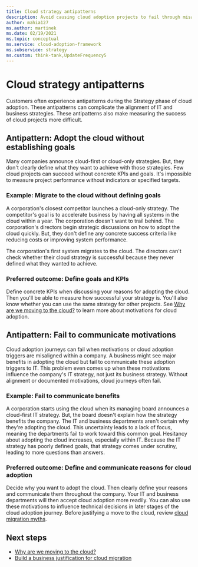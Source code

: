 ```yaml
---
title: Cloud strategy antipatterns
description: Avoid causing cloud adoption projects to fail through misalignment. Take steps to clearly define and communicate cloud adoption KPIs and motivations.
author: mahia127
ms.author: martinek
ms.date: 02/19/2021
ms.topic: conceptual
ms.service: cloud-adoption-framework
ms.subservice: strategy
ms.custom: think-tank,UpdateFrequency5
---
```


# Cloud strategy antipatterns

Customers often experience antipatterns during the Strategy phase of cloud adoption. These antipatterns can complicate the alignment of IT and business strategies. These antipatterns also make measuring the success of cloud projects more difficult.

## Antipattern: Adopt the cloud without establishing goals

Many companies announce cloud-first or cloud-only strategies. But, they don't clearly define what they want to achieve with those strategies. Few cloud projects can succeed without concrete KPIs and goals. It's impossible to measure project performance without indicators or specified targets.

### Example: Migrate to the cloud without defining goals

A corporation's closest competitor launches a cloud-only strategy. The competitor's goal is to accelerate business by having all systems in the cloud within a year. The corporation doesn't want to trail behind. The corporation's directors begin strategic discussions on how to adopt the cloud quickly. But, they don't define any concrete success criteria like reducing costs or improving system performance.

The corporation's first system migrates to the cloud. The directors can't check whether their cloud strategy is successful because they never defined what they wanted to achieve.

### Preferred outcome: Define goals and KPIs

Define concrete KPIs when discussing your reasons for adopting the cloud. Then you'll be able to measure how successful your strategy is. You'll also know whether you can use the same strategy for other projects. See [Why are we moving to the cloud?](../strategy/motivations.md) to learn more about motivations for cloud adoption.

## Antipattern: Fail to communicate motivations

Cloud adoption journeys can fail when motivations or cloud adoption triggers are misaligned within a company. A business might see major benefits in adopting the cloud but fail to communicate these adoption triggers to IT. This problem even comes up when these motivations influence the company's IT strategy, not just its business strategy. Without alignment or documented motivations, cloud journeys often fail.

### Example: Fail to communicate benefits

A corporation starts using the cloud when its managing board announces a cloud-first IT strategy. But, the board doesn't explain how the strategy benefits the company. The IT and business departments aren't certain why they're adopting the cloud. This uncertainty leads to a lack of focus, meaning the departments fail to work toward this common goal. Hesitancy about adopting the cloud increases, especially within IT. Because the IT strategy has poorly defined goals, that strategy comes under scrutiny, leading to more questions than answers.

### Preferred outcome: Define and communicate reasons for cloud adoption

Decide why you want to adopt the cloud. Then clearly define your reasons and communicate them throughout the company. Your IT and business departments will then accept cloud adoption more readily. You can also use these motivations to influence technical decisions in later stages of the cloud adoption journey. Before justifying a move to the cloud, review [cloud migration myths](../strategy/cloud-migration-business-case.md).

## Next steps

- [Why are we moving to the cloud?](../strategy/motivations.md)
- [Build a business justification for cloud migration](../strategy/cloud-migration-business-case.md)
